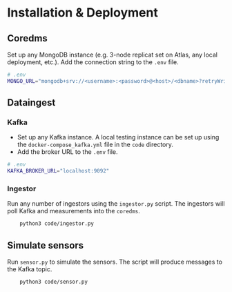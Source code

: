 # Installation & Deployment

## Coredms

Set up any MongoDB instance (e.g. 3-node replicat set on Atlas, any local deployment, etc.).
Add the connection string to the `.env` file.

```bash
# .env
MONGO_URL="mongodb+srv://<username>:<password>@<host>/<dbname>?retryWrites=true&w=majority"
```

## Dataingest

### Kafka

* Set up any Kafka instance. A local testing instance can be set up using the `docker-compose_kafka.yml` file in
  the `code` directory.
* Add the broker URL to the `.env` file.

```bash
# .env
KAFKA_BROKER_URL="localhost:9092"
```

### Ingestor

Run any number of ingestors using the `ingestor.py` script. The ingestors will poll Kafka and measurements into
the `coredms`.

```bash
    python3 code/ingestor.py
```

## Simulate sensors

Run `sensor.py` to simulate the sensors. The script will produce messages to the Kafka topic.

```bash
    python3 code/sensor.py
```












